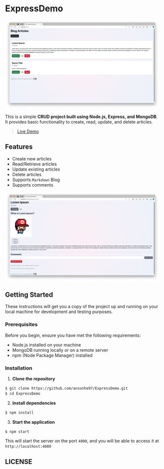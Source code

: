 # ExpressDemo

![ExpressDemo](https://raw.githubusercontent.com/ansonhe97/rawimages/master/img/ExpressDemo.png)

This is a simple **CRUD project built using Node.js, Express, and MongoDB**. It provides basic functionality to create, read, update, and delete articles.

> [Live Demo](https://blog.ansonhe.duckdns.org/)

## Features

- Create new articles
- Read/Retrieve articles
- Update existing articles
- Delete articles
- Supports `Markdown` Blog
- Supports comments

![ExpressDemo-md](https://raw.githubusercontent.com/ansonhe97/rawimages/master/img/ExpressDemo-md.png)

## Getting Started

These instructions will get you a copy of the project up and running on your local machine for development and testing purposes.

### Prerequisites

Before you begin, ensure you have met the following requirements:

- Node.js installed on your machine
- MongoDB running locally or on a remote server
- npm (Node Package Manager) installed

### Installation

1. **Clone the repository**

```bash
$ git clone https://github.com/ansonhe97/ExpressDemo.git
$ cd ExpressDemo
```

2. **Install dependencies**

```bash
$ npm install
```

3. **Start the application**

```bash
$ npm start
```

This will start the server on the port `4000`, and you will be able to access it at `http://localhost:4000`

## LICENSE
